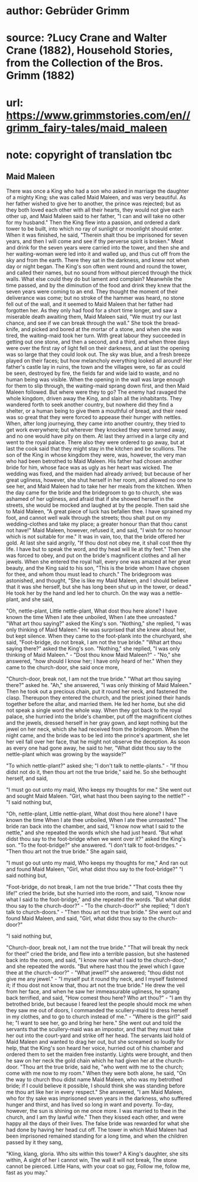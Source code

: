 # author: Gebrüder Grimm
# source: ?Lucy Crane and Walter Crane (1882), Household Stories, from the Collection of the Bros. Grimm (1882)
# url: https://www.grimmstories.com/en//grimm_fairy-tales/maid_maleen
# note: copyright of translation tbc

## Maid Maleen 

There was once a King who had a son who asked in marriage the daughter
of a mighty King; she was called Maid Maleen, and was very beautiful. As
her father wished to give her to another, the prince was rejected; but
as they both loved each other with all their hearts, they would not give
each other up, and Maid Maleen said to her father, "I can and will take
no other for my husband." Then the King flew into a passion, and
ordered a dark tower to be built, into which no ray of sunlight or
moonlight should enter. When it was finished, he said, "Therein shalt
thou be imprisoned for seven years, and then I will come and see if thy
perverse spirit is broken." Meat and drink for the seven years were
carried into the tower, and then she and her waiting-woman were led into
it and walled up, and thus cut off from the sky and from the earth.
There they sat in the darkness, and knew not when day or night began.
The King's son often went round and round the tower, and called their
names, but no sound from without pierced through the thick walls. What
else could they do but lament and complain? Meanwhile the time passed,
and by the diminution of the food and drink they knew that the seven
years were coming to an end. They thought the moment of their
deliverance was come; but no stroke of the hammer was heard, no stone
fell out of the wall, and it seemed to Maid Maleen that her father had
forgotten her. As they only had food for a short time longer, and saw a
miserable death awaiting them, Maid Maleen said, "We must try our last
chance, and see if we can break through the wall." She took the
bread-knife, and picked and bored at the mortar of a stone, and when she
was tired, the waiting-maid took her turn. With great labour they
succeeded in getting out one stone, and then a second, and a third, and
when three days were over the first ray of light fell on their darkness,
and at last the opening was so large that they could look out. The sky
was blue, and a fresh breeze played on their faces; but how melancholy
everything looked all around! Her father's castle lay in ruins, the
town and the villages were, so far as could be seen, destroyed by fire,
the fields far and wide laid to waste, and no human being was visible.
When the opening in the wall was large enough for them to slip through,
the waiting-maid sprang down first, and then Maid Maleen followed. But
where were they to go? The enemy had ravaged the whole kingdom, driven
away the King, and slain all the inhabitants. They wandered forth to
seek another country, but nowhere did they find a shelter, or a human
being to give them a mouthful of bread, and their need was so great that
they were forced to appease their hunger with nettles. When, after long
journeying, they came into another country, they tried to get work
everywhere; but wherever they knocked they were turned away, and no one
would have pity on them. At last they arrived in a large city and went
to the royal palace. There also they were ordered to go away, but at
last the cook said that they might stay in the kitchen and be
scullions.
The son of the King in whose kingdom they were, was, however, the very
man who had been betrothed to Maid Maleen. His father had chosen another
bride for him, whose face was as ugly as her heart was wicked. The
wedding was fixed, and the maiden had already arrived; but because of
her great ugliness, however, she shut herself in her room, and allowed
no one to see her, and Maid Maleen had to take her her meals from the
kitchen. When the day came for the bride and the bridegroom to go to
church, she was ashamed of her ugliness, and afraid that if she showed
herself in the streets, she would be mocked and laughed at by the
people. Then said she to Maid Maleen, "A great piece of luck has
befallen thee. I have sprained my foot, and cannot well walk through the
streets; thou shalt put on my wedding-clothes and take my place; a
greater honour than that thou canst not have!" Maid Maleen, however,
refused it, and said, "I wish for no honour which is not suitable for
me." It was in vain, too, that the bride offered her gold. At last she
said angrily, "If thou dost not obey me, it shall cost thee thy life. I
have but to speak the word, and thy head will lie at thy feet." Then
she was forced to obey, and put on the bride's magnificent clothes and
all her jewels. When she entered the royal hall, every one was amazed at
her great beauty, and the King said to his son, "This is the bride whom
I have chosen for thee, and whom thou must lead to church." The
bridegroom was astonished, and thought, "She is like my Maid Maleen,
and I should believe that it was she herself, but she has long been shut
up in the tower, or dead." He took her by the hand and led her to
church. On the way was a nettle-plant, and she said,

"Oh, nettle-plant,
Little nettle-plant,
What dost thou here alone?
I have known the time
When I ate thee unboiled,
When I ate thee unroasted."
"What art thou saying?" asked the King's son. "Nothing," she
replied, "I was only thinking of Maid Maleen." He was surprised that
she knew about her, but kept silence. When they came to the foot-plank
into the churchyard, she said,
"Foot-bridge, do not break,
I am not the true bride."
"What art thou saying there?" asked the King's son. "Nothing," she
replied, "I was only thinking of Maid Maleen." - "Dost thou know Maid
Maleen?" - "No," she answered, "how should I know her; I have only
heard of her." When they came to the church-door, she said once more,

"Church-door, break not,
I am not the true bride."
"What art thou saying there?" asked he. "Ah," she answered, "I was
only thinking of Maid Maleen." Then he took out a precious chain, put
it round her neck, and fastened the clasp. Thereupon they entered the
church, and the priest joined their hands together before the altar, and
married them. He led her home, but she did not speak a single word the
whole way. When they got back to the royal palace, she hurried into the
bride's chamber, put off the magnificent clothes and the jewels,
dressed herself in her gray gown, and kept nothing but the jewel on her
neck, which she had received from the bridegroom.
When the night came, and the bride was to be led into the prince's
apartment, she let her veil fall over her face, that he might not
observe the deception. As soon as every one had gone away, he said to
her, "What didst thou say to the nettle-plant which was growing by the
wayside?"

"To which nettle-plant?" asked she; "I don't talk to
nettle-plants." - "If thou didst not do it, then thou art not the true
bride," said he. So she bethought herself, and said,

"I must go out unto my maid,
Who keeps my thoughts for me."
She went out and sought Maid Maleen. "Girl, what hast thou been saying
to the nettle?" - "I said nothing but,

"Oh, nettle-plant,
Little nettle-plant,
What dost thou here alone?
I have known the time
When I ate thee unboiled,
When I ate thee unroasted."
The bride ran back into the chamber, and said, "I know now what I said
to the nettle," and she repeated the words which she had just heard.
"But what didst thou say to the foot-bridge when we went over it?"
asked the King's son. "To the foot-bridge?" she answered. "I don't
talk to foot-bridges." - "Then thou art not the true bride."
She again said,


"I must go out unto my maid,
Who keeps my thoughts for me,"
And ran out and found Maid Maleen, "Girl, what didst thou say to the
foot-bridge?"
"I said nothing but,


"Foot-bridge, do not break,
I am not the true bride."
"That costs thee thy life!" cried the bride, but she hurried into the
room, and said, "I know now what I said to the foot-bridge," and she
repeated the words. "But what didst thou say to the church-door?" -
"To the church-door?" she replied; "I don't talk to
church-doors." - "Then thou art not the true bride."
She went out and found Maid Maleen, and said, "Girl, what didst thou
say to the church-door?"

"I said nothing but,

"Church-door, break not,
I am not the true bride."
"That will break thy neck for thee!" cried the bride, and flew into a
terrible passion, but she hastened back into the room, and said, "I
know now what I said to the church-door," and she repeated the words.
"But where hast thou the jewel which I gave thee at the
church-door?" - "What jewel?" she answered; "thou didst not give me
any jewel." - "I myself put it round thy neck, and I myself fastened
it; if thou dost not know that, thou art not the true bride." He drew
the veil from her face, and when he saw her immeasurable ugliness, he
sprang back terrified, and said, "How comest thou here? Who art
thou?" - "I am thy betrothed bride, but because I feared lest the
people should mock me when they saw me out of doors, I commanded the
scullery-maid to dress herself in my clothes, and to go to church
instead of me." - "Where is the girl?" said he; "I want to see her,
go and bring her here." She went out and told the servants that the
scullery-maid was an impostor, and that they must take her out into the
court-yard and strike off her head. The servants laid hold of Maid
Maleen and wanted to drag her out, but she screamed so loudly for help,
that the King's son heard her voice, hurried out of his chamber and
ordered them to set the maiden free instantly. Lights were brought, and
then he saw on her neck the gold chain which he had given her at the
church-door. "Thou art the true bride, said he, "who went with me to
the church; come with me now to my room." When they were both alone, he
said, "On the way to church thou didst name Maid Maleen, who was my
betrothed bride; if I could believe it possible, I should think she was
standing before me thou art like her in every respect." She answered,
"I am Maid Maleen, who for thy sake was imprisoned seven years in the
darkness, who suffered hunger and thirst, and has lived so long in want
and poverty. To-day, however, the sun is shining on me once more. I was
married to thee in the church, and I am thy lawful wife." Then they
kissed each other, and were happy all the days of their lives. The false
bride was rewarded for what she had done by having her head cut off.
The tower in which Maid Maleen had been imprisoned remained standing for
a long time, and when the children passed by it they sang,

"Kling, klang, gloria.
Who sits within this tower?
A King's daughter, she sits within,
A sight of her I cannot win,
The wall it will not break,
The stone cannot be pierced.
Little Hans, with your coat so gay,
Follow me, follow me, fast as you may."
